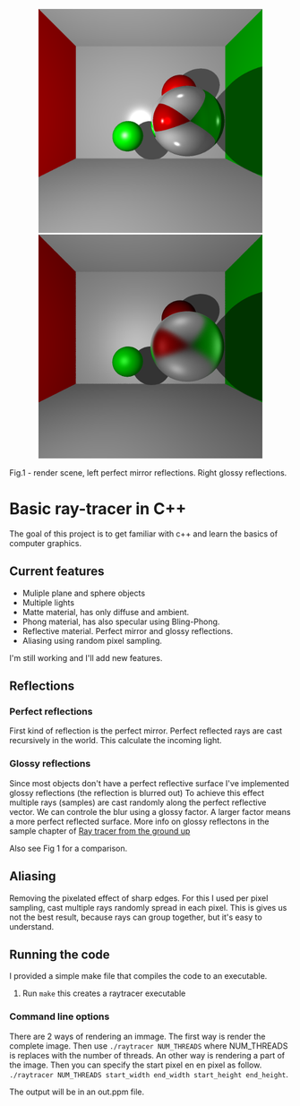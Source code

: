 <p align='center'>
<img src='https://raw.githubusercontent.com/iweinbau/Basic-Ray-Tracing/image/out.png' width=400/>
<img src='https://raw.githubusercontent.com/iweinbau/Basic-Ray-Tracing/image/glossy_render.png' width=400/>
<figcaption>Fig.1 - render scene, left perfect mirror reflections. Right glossy reflections.</figcaption>
</p>

# Basic ray-tracer in C++

The goal of this project is to get familiar with c++ and learn the basics of computer graphics.

## Current features 

 - Muliple plane and sphere objects
 - Multiple lights
 - Matte material, has only diffuse and ambient.
 - Phong material, has also specular using Bling-Phong.
 - Reflective material. Perfect mirror and glossy reflections.
 - Aliasing using random pixel sampling.

I'm still working and I'll add new features.

## Reflections
### Perfect reflections
First kind of reflection is the perfect mirror. Perfect reflected rays are cast recursively in the world. This calculate the incoming light. 

### Glossy reflections
Since most objects don't have a perfect reflective surface I've implemented glossy reflections (the reflection is blurred out) To achieve this effect multiple rays (samples) are cast randomly along the perfect reflective vector. We can controle the blur using a glossy factor. A larger factor means a more perfect reflected surface. More info on glossy reflectons in the sample chapter of [Ray tracer from the ground up](http://www.raytracegroundup.com/downloads/Chapter25.pdf)

Also see Fig 1 for a comparison.

## Aliasing

Removing the pixelated effect of sharp edges. For this I used per pixel sampling, cast multiple rays randomly spread in each pixel. This is gives us not the best result, because rays can group together, but it's easy to understand.

## Running the code
I provided a simple make file that compiles the code to an executable.

 1. Run `make` this creates a raytracer executable
 
 ### Command line options
 There are 2 ways of rendering an immage. The first way is render the complete image. Then use `./raytracer NUM_THREADS` where NUM_THREADS is replaces with the number of threads. An other way is rendering a part of the image. Then you can specify the start pixel en en pixel as follow. `./raytracer NUM_THREADS start_width end_width start_height end_height`.
 
The output will be in an out.ppm file.

